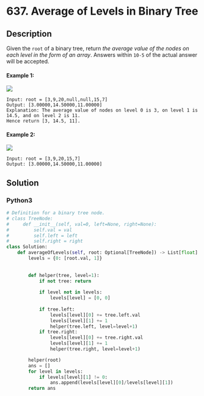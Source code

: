 # 637. Average of Levels in Binary Tree

## Description
Given the `root` of a binary tree, return *the average value of the nodes on each level in the form of an array*. Answers within `10-5` of the actual answer will be accepted.

#### Example 1:
![](https://assets.leetcode.com/uploads/2021/03/09/avg1-tree.jpg)
```
Input: root = [3,9,20,null,null,15,7]
Output: [3.00000,14.50000,11.00000]
Explanation: The average value of nodes on level 0 is 3, on level 1 is 14.5, and on level 2 is 11.
Hence return [3, 14.5, 11].
```

#### Example 2:
![](https://assets.leetcode.com/uploads/2021/03/09/avg2-tree.jpg)
```
Input: root = [3,9,20,15,7]
Output: [3.00000,14.50000,11.00000]
```


## Solution

### Python3
```python
# Definition for a binary tree node.
# class TreeNode:
#     def __init__(self, val=0, left=None, right=None):
#         self.val = val
#         self.left = left
#         self.right = right
class Solution:
    def averageOfLevels(self, root: Optional[TreeNode]) -> List[float]:
        levels = {0: [root.val, 1]}
        
        
        def helper(tree, level=1):
            if not tree: return
            
            if level not in levels:
                levels[level] = [0, 0]
            
            if tree.left:
                levels[level][0] += tree.left.val
                levels[level][1] += 1
                helper(tree.left, level=level+1)
            if tree.right:
                levels[level][0] += tree.right.val
                levels[level][1] += 1
                helper(tree.right, level=level+1)

        helper(root)
        ans = []
        for level in levels:
            if levels[level][1] != 0:
                ans.append(levels[level][0]/levels[level][1])
        return ans
    
    
    
    
    
```